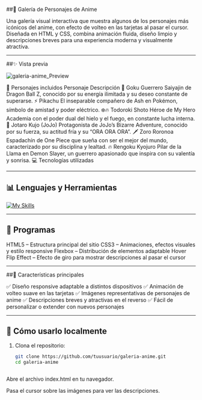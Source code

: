 ##🌟 Galería de Personajes de Anime

Una galería visual interactiva que muestra algunos de los personajes más icónicos del anime, con efecto de volteo en las tarjetas al pasar el cursor.
Diseñada en HTML y CSS, combina animación fluida, diseño limpio y descripciones breves para una experiencia moderna y visualmente atractiva.

---

##✨ Vista previa

![galeria-anime_Preview](preview.gif)

🧩 Personajes incluidos
Personaje	Descripción
🥋 Goku	Guerrero Saiyajin de Dragon Ball Z, conocido por su energía ilimitada y su deseo constante de superarse.
⚡ Pikachu	El inseparable compañero de Ash en Pokémon, símbolo de amistad y poder eléctrico.
❄️🔥 Todoroki Shoto	Héroe de My Hero Academia con el poder dual del hielo y el fuego, en constante lucha interna.
💎 Jotaro Kujo (JoJo)	Protagonista de JoJo’s Bizarre Adventure, conocido por su fuerza, su actitud fría y su “ORA ORA ORA”.
🗡️ Zoro Roronoa	Espadachín de One Piece que sueña con ser el mejor del mundo, caracterizado por su disciplina y lealtad.
🔥 Rengoku Kyojuro	Pilar de la Llama en Demon Slayer, un guerrero apasionado que inspira con su valentía y sonrisa.
💻 Tecnologías utilizadas

---

## 📊 Lenguajes y Herramientas

[![My Skills](https://skillicons.dev/icons?i=html,css,js,github,vscode,windows,&theme=light&perline=8)](https://skillicons.dev)


---

## 🌟 Programas

HTML5 – Estructura principal del sitio
CSS3 – Animaciones, efectos visuales y estilo responsive
Flexbox – Distribución de elementos adaptable
Hover Flip Effect – Efecto de giro para mostrar descripciones al pasar el cursor

---

##🚀 Características principales

✅ Diseño responsive adaptable a distintos dispositivos
✅ Animación de volteo suave en las tarjetas
✅ Imágenes representativas de personajes de anime
✅ Descripciones breves y atractivas en el reverso
✅ Fácil de personalizar o extender con nuevos personajes

---

## 🚀 Cómo usarlo localmente

1. Clona el repositorio:
   ```bash
   git clone https://github.com/tuusuario/galeria-anime.git
   cd galeria-anime



Abre el archivo index.html en tu navegador.

Pasa el cursor sobre las imágenes para ver las descripciones.

